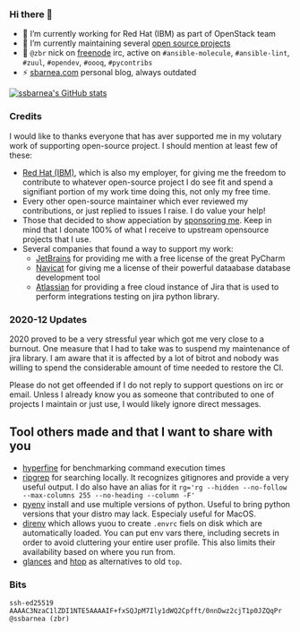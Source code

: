 ### Hi there 👋

- 🔭 I’m currently working for Red Hat (IBM) as part of OpenStack team
- 🌱 I’m currently maintaining several [open source projects](https://sbarnea.com/about/)
- 💬 ``@zbr`` nick on [freenode](https://freenode.net/) irc, active on `#ansible-molecule`, `#ansible-lint`, `#zuul`, `#opendev`, `#oooq`, `#pycontribs`
- ⚡ [sbarnea.com](https://sbarnea.com/) personal blog, always outdated

[![ssbarnea's GitHub stats](https://github-readme-stats.vercel.app/api?username=ssbarnea&show_icons=true)](https://github.com/anuraghazra/github-readme-stats)


### Credits

I would like to thanks everyone that has aver supported me in my volutary work of supporting open-source project. I should mention at least few of these:

* [Red Hat (IBM)](https://redhat.com), which is also my employer, for giving me the freedom to contribute to whatever open-source project I do see fit and spend a signifiant portion of my work time doing this, not only my free time.
* Every other open-source maintainer which ever reviewed my contributions, or just replied to issues I raise. I do value your help!
* Those that decided to show appeciation by [sponsoring me](https://github.com/sponsors/ssbarnea). Keep in mind that I donate 100% of what I receive to upstream opensource projects that I use.
* Several companies that found a way to support my work:
  * [JetBrains](https://www.jetbrains.com) for providing me with a free license of the great PyCharm
  * [Navicat](https://www.navicat.com) for giving me a license of their powerful dataabase database development tool
  * [Atlassian](https://www.atlassian.com) for providing a free cloud instance of Jira that is used to perform integrations testing on jira python library.

### 2020-12 Updates

2020 proved to be a very stressful year which got me very close to a burnout. One measure that I had to take was to suspend my maintenance of jira library. I am aware that it is affected by a lot of bitrot and nobody was willing to spend the considerable amount of time needed to restore the CI.

Please do not get offeended if I do not reply to support questions on irc or email. Unless I already know you as someone that contributed to one of projects I maintain or just use, I would likely ignore direct messages.


## Tool others made and that I want to share with you

* [hyperfine](https://github.com/sharkdp/hyperfine) for benchmarking command execution times
* [ripgrep](https://github.com/BurntSushi/ripgrep) for searching locally. It recognizes gitignores and provide a very useful output. I do also have an alias for it `rg='rg --hidden --no-follow --max-columns 255 --no-heading --column -F'`
* [pyenv](https://github.com/pyenv/pyenv) install and use multiple versions of python. Useful to bring python versions that your distro may lack. Especialy useful for MacOS.
* [direnv](https://direnv.net/) which allows yuou to create `.envrc` fiels on disk which are automatically loaded. You can put env vars there, including secrets in order to avoid cluttering your entire user profile. This also limits their availability based on where you run from.
* [glances](https://nicolargo.github.io/glances/) and [htop](https://htop.dev/) as alternatives to old `top`.

### Bits

```
ssh-ed25519 AAAAC3NzaC1lZDI1NTE5AAAAIF+fxSQJpM7Ily1dWQ2Cpfft/0nnDwz2cjT1p0JZQqPr @ssbarnea (zbr)
```
